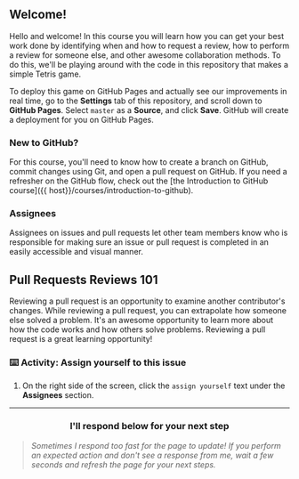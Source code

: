 ## Welcome!

Hello and welcome! In this course you will learn how you can get your best work done by identifying when and how to request a review, how to perform a review for someone else, and other awesome collaboration methods. To do this, we'll be playing around with the code in this repository that makes a simple Tetris game.

To deploy this game on GitHub Pages and actually see our improvements in real time, go to the **Settings** tab of this repository, and scroll down to **GitHub Pages**. Select `master` as a **Source**, and click **Save**. GitHub will create a deployment for you on GitHub Pages.

### New to GitHub?

For this course, you'll need to know how to create a branch on GitHub, commit changes using Git, and open a pull request on GitHub. If you need a refresher on the GitHub flow, check out the [the Introduction to GitHub course]({{ host}}/courses/introduction-to-github).

### Assignees

Assignees on issues and pull requests let other team members know who is responsible for making sure an issue or pull request is completed in an easily accessible and visual manner.

## Pull Requests Reviews 101

Reviewing a pull request is an opportunity to examine another contributor's changes. While reviewing a pull request, you can extrapolate how someone else solved a problem. It's an awesome opportunity to learn more about how the code works and how others solve problems. Reviewing a pull request is a great learning opportunity!

### :keyboard: Activity: Assign yourself to this issue

1. On the right side of the screen, click the `assign yourself` text under the **Assignees** section.

<hr>
<h3 align="center">I'll respond below for your next step</h3>

> _Sometimes I respond too fast for the page to update! If you perform an expected action and don't see a response from me, wait a few seconds and refresh the page for your next steps._
